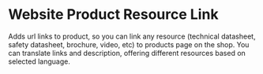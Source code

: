 # Website Product Resource Link
Adds url links to product, so you can link any resource (technical datasheet, safety datasheet, brochure, video, etc) to products page on the shop.
You can translate links and description, offering different resources based on selected language.
